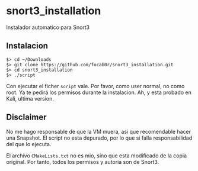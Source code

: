 # snort3_installation

Instalador automatico para Snort3

## Instalacion

```
$> cd ~/Downloads
$> git clone https://github.com/focab0r/snort3_installation.git
$> cd snort3_installation
$> ./script
```

Con ejecutar el ficher `script` vale. Por favor, como user normal, no como root. Ya te pedirá los permisos durante la instalacion. Ah, y esta probado en Kali, ultima version. 

## Disclaimer ##

No me hago responsable de que la VM muera, asi que recomendable hacer una Snapshot. El script no esta depurado, por lo que si falla responsabilidad del que lo ejecuta.

El archivo `CMakeLists.txt` no es mio, sino que esta modificado de la copia original. Por tanto, todos los permisos y autoria son de Snort3.
